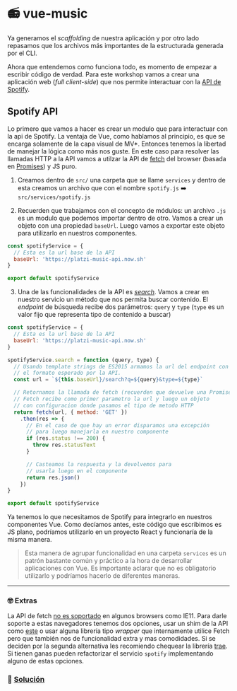 # 📻 vue-music

Ya generamos el *scaffolding* de nuestra aplicación y por otro lado repasamos que los archivos más importantes de la estructurada generada por el CLI.

Ahora que entendemos como funciona todo, es momento de empezar a escribir código de verdad. Para este workshop vamos a crear una aplicación web (*full client-side*) que nos permite interactuar con la [API de Spotify](https://developer.spotify.com/web-api/user-guide/).


## Spotify API

Lo primero que vamos a hacer es crear un modulo que para interactuar con la api de Spotify. La ventaja de Vue, como hablamos al principio, es que se encarga solamente de la capa visual de MV*. Entonces tenemos la libertad de manejar la lógica como más nos guste. En este caso para resolver las llamadas HTTP a la API vamos a utilzar la API de [fetch](https://developer.mozilla.org/es/docs/Web/API/Fetch_API/Utilizando_Fetch) del browser (basada en [Promises](https://developer.mozilla.org/es/docs/Web/JavaScript/Referencia/Objetos_globales/Promise)) y JS puro.

1. Creamos dentro de `src/` una carpeta que se llame `services` y dentro de esta creamos un archivo que con el nombre `spotify.js` ➡️ `src/services/spotify.js`

2. Recuerden que trabajamos con el concepto de módulos: un archivo `.js` es un modulo que podemos importar dentro de otro. Vamos a crear un objeto con una propiedad `baseUrl`. Luego vamos a exportar este objeto para utilizarlo en nuestros componentes.

```javascript
const spotifyService = {
  // Esta es la url base de la API
  baseUrl: 'https://platzi-music-api.now.sh'
}

export default spotifyService
```

3. Una de las funcionalidades de la API es [*search*](https://developer.spotify.com/web-api/search-item/). Vamos a crear en nuestro servicio un método que nos permita buscar contenido. El *endpoint* de búsqueda recibe dos parámetros: `query` y `type` (`type` es un valor fijo que representa tipo de contenido a buscar)

```javascript
const spotifyService = {
  // Esta es la url base de la API
  baseUrl: 'https://platzi-music-api.now.sh'
}

spotifyService.search = function (query, type) {
  // Usando template strings de ES2015 armamos la url del endpoint con
  // el formato esperado por la API.
  const url = `${this.baseUrl}/search?q=${query}&type=${type}`

  // Retornamos la llamada de fetch (recuerden que devuelve una Promise).
  // Fetch recibe como primer parametro la url y luego un objeto
  // con configuracion donde pasamos el tipo de metodo HTTP
  return fetch(url, { method: 'GET' })
    .then(res => {
      // En el caso de que hay un error disparamos una excepción
      // para luego manejarla en nuestro componente
      if (res.status !== 200) {
        throw res.statusText
      }

      // Casteamos la respuesta y la devolvemos para
      // usarla luego en el componente
      return res.json()
    })
}

export default spotifyService
```

Ya tenemos lo que necesitamos de Spotify para integrarlo en nuestros componentes Vue. Como decíamos antes, este código que escribimos es JS plano, podríamos utilizarlo en un proyecto React y funcionaría de la misma manera.

> Esta manera de agrupar funcionalidad en una carpeta `services` es un patrón bastante común y práctico a la hora de desarrollar aplicaciones con Vue. Es importante aclarar que no es obligatorio utilizarlo y podríamos hacerlo de diferentes maneras.

___
### 🤓 Extras
La API de fetch [no es soportado](http://caniuse.com/#search=fetch) en algunos browsers como IE11. Para darle soporte a estas navegadores tenemos dos opciones, usar un shim de la API como [este](https://github.com/github/fetch) o usar alguna librería tipo *wrapper* que internamente utilice Fetch pero que también nos de funcionalidad extra y mas comodidades. Si se deciden por la segunda alternativa les recomiendo chequear la librería [trae](https://github.com/Huemul/trae). Si tienen ganas pueden refactorizar el servicio `spotify` implementando alguno de estas opciones.

### 📝 [Solución](https://github.com/ianaya89/workshop-vuejs/blob/master/hints/08.md)
